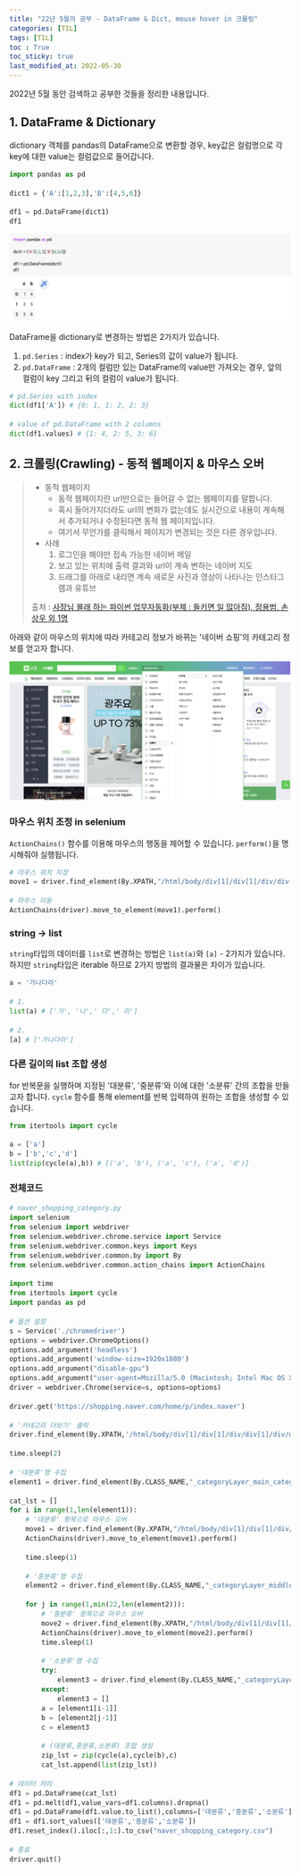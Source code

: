 ```yaml
---
title: "22년 5월의 공부 - DataFrame & Dict, mouse hover in 크롤링"
categories: [TIL]
tags: [TIL]
toc : True
toc_sticky: true
last_modified_at: 2022-05-30
---
```


2022년 5월 동안 검색하고 공부한 것들을 정리한 내용입니다.


## 1. DataFrame & Dictionary
dictionary 객체를 pandas의 DataFrame으로 변환할 경우, key값은 컬럼명으로 각 key에 대한 value는 컬럼값으로 들어갑니다.

```py
import pandas as pd

dict1 = {'A':[1,2,3],'B':[4,5,6]}

df1 = pd.DataFrame(dict1)
df1
```

![image](/assets/img/til_05_1.png)


DataFrame을 dictionary로 변경하는 방법은 2가지가 있습니다.

  1. `pd.Series` : index가 key가 되고, Series의 값이 value가 됩니다.
  2. `pd.DataFrame` : 2개의 컬럼만 있는 DataFrame의 value만 가져오는 경우, 앞의 컬럼이 key 그리고 뒤의 컬럼이 value가 됩니다.

```py
# pd.Series with index
dict(df1['A']) # {0: 1, 1: 2, 2: 3}

# value of pd.DataFrame with 2 columns
dict(df1.values) # {1: 4, 2: 5, 3: 6}
```

## 2. 크롤링(Crawling) - 동적 웹페이지 & 마우스 오버
> * 동적 웹페이지
>   - 동적 웹페이지란 url만으로는 들어갈 수 없는 웹페이지를 말합니다.
>   - 혹시 들어가지더라도 url의 변화가 없는데도 실시간으로 내용이 계속해서 추가되거나 수정된다면 동적 웹 페이지입니다. 
>   - 여기서 무언가를 클릭해서 페이지가 변경되는 것은 다른 경우입니다.
>  * 사례
>       1. 로그인을 해야만 접속 가능한 네이버 메일
>       2. 보고 있는 위치에 출력 결과와 url이 계속 변하는 네이버 지도
>       3. 드래그를 아래로 내리면 계속 새로운 사진과 영상이 나타나는 인스타그램과 유튜브
> 
> 출처 : [사장님 몰래 하는 파이썬 업무자동화(부제 : 들키면 일 많아짐), 정용범, 손상우 외 1명](https://wikidocs.net/141607)

아래와 같이 마우스의 위치에 따라 카테고리 정보가 바뀌는 '네이버 쇼핑'의 카테고리 정보를 얻고자 합니다.

![image](/assets/img/til_05_2.png)

### 마우스 위치 조정 in selenium
`ActionChains()` 함수를 이용해 마우스의 행동을 제어할 수 있습니다. `perform()`을 명시해줘야 실행됩니다.
```py
# 마우스 위치 지정
move1 = driver.find_element(By.XPATH,"/html/body/div[1]/div[1]/div/div[1]/div/div/div[2]/div/div[3]/div/div/div[1]/ul/li["+str(i)+"]/a")

# 마우스 이동
ActionChains(driver).move_to_element(move1).perform()
```

### string &rarr; list
`string`타입의 데이터를 `list`로 변경하는 방법은 `list(a)`와 `[a]` - 2가지가 있습니다. 하지만 `string`타입은 iterable 하므로 2가지 방법의 결과물은 차이가 있습니다. 
```py
a = '가나다라'

# 1.
list(a) # ['가', '나',' 다',' 라']

# 2.
[a] # ['가나다라']
```

### 다른 길이의 list 조합 생성
for 반복문을 실행하며 지정된 '대분류', '중분류'와 이에 대한 '소분류' 간의 조합을 만들고자 합니다. `cycle` 함수를 통해 element를 반복 입력하여 원하는 조합을 생성할 수 있습니다.
```py
from itertools import cycle

a = ['a']
b = ['b','c','d']
list(zip(cycle(a),b)) # [('a', 'b'), ('a', 'c'), ('a', 'd')]
```

### 전체코드 
```py
# naver_shopping_category.py
import selenium
from selenium import webdriver
from selenium.webdriver.chrome.service import Service
from selenium.webdriver.common.keys import Keys
from selenium.webdriver.common.by import By
from selenium.webdriver.common.action_chains import ActionChains

import time
from itertools import cycle
import pandas as pd

# 옵션 설정
s = Service('./chromedriver')
options = webdriver.ChromeOptions()
options.add_argument('headless')
options.add_argument('window-size=1920x1080')
options.add_argument("disable-gpu")
options.add_argument("user-agent=Mozilla/5.0 (Macintosh; Intel Mac OS X 10_12_6) AppleWebKit/537.36 (KHTML, like Gecko) Chrome/61.0.3163.100 Safari/537.36")
driver = webdriver.Chrome(service=s, options=options)

driver.get('https://shopping.naver.com/home/p/index.naver')

# '카테고리 더보기' 클릭
driver.find_element(By.XPATH,'/html/body/div[1]/div[1]/div/div[1]/div/div/div[2]/div/div[3]/button').click()

time.sleep(2)

# '대분류'명 수집
element1 = driver.find_element(By.CLASS_NAME,"_categoryLayer_main_category_2A7mb").text.split("\n")[1:]

cat_lst = []
for i in range(1,len(element1)):
    # '대분류' 항목으로 마우스 오버
    move1 = driver.find_element(By.XPATH,"/html/body/div[1]/div[1]/div/div[1]/div/div/div[2]/div/div[3]/div/div/div[1]/ul/li["+str(i)+"]/a")
    ActionChains(driver).move_to_element(move1).perform()

    time.sleep(1)

    # '중분류'명 수집
    element2 = driver.find_element(By.CLASS_NAME,"_categoryLayer_middle_category_2g2zY").text.split("\n")[1:]    

    for j in range(1,min(22,len(element2))):
        # '중분류' 항목으로 마우스 오버
        move2 = driver.find_element(By.XPATH,"/html/body/div[1]/div[1]/div/div[1]/div/div/div[2]/div/div[3]/div/div/div[2]/ul/li["+str(j)+"]/a")
        ActionChains(driver).move_to_element(move2).perform()
        time.sleep(1)

        # '소분류'명 수집
        try:
            element3 = driver.find_element(By.CLASS_NAME,"_categoryLayer_subclass_1K649").text.split("\n")[1:]
        except:
            element3 = []
        a = [element1[i-1]]
        b = [element2[j-1]]
        c = element3

        # (대분류,중분류,소분류) 조합 생성
        zip_lst = zip(cycle(a),cycle(b),c)
        cat_lst.append(list(zip_lst))

# 데이터 처리
df1 = pd.DataFrame(cat_lst)
df1 = pd.melt(df1,value_vars=df1.columns).dropna()
df1 = pd.DataFrame(df1.value.to_list(),columns=['대분류','중분류','소분류'])
df1 = df1.sort_values(['대분류','중분류','소분류'])
df1.reset_index().iloc[:,1:].to_csv("naver_shopping_category.csv")

# 종료
driver.quit()
```

